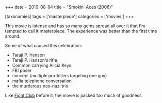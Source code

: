 +++
date = 2010-08-04
title = "Smokin' Aces (2006)"

[taxonomies]
tags = ['masterpiece']
categories = ['movies']
+++

This movie is intense and has so many gems spread all over it that I'm
tempted to call it masterpiece. The experience was better than the first
time around.

Some of what caused this celebration:

-   Taraji P. Hanson
-   Taraji P. Hanson's rifle
-   Common carrying Alicia Keys
-   FBI poser
-   concept (multiple pro-killers targeting one guy)
-   mafia telephone conversation
-   the murderous neo-nazi trio

Like [Fight Club] before it, the movie is packed too much of goodness.

  [Fight Club]: http://tshepang.net/fight-club-1999
